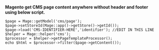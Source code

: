 __Magento get CMS page content anywhere without header and footer using below script.__

```
$page = Mage::getModel('cms/page');
$page->setStoreId(Mage::app()->getStore()->getId());
$page->load('CMS-IDENTIFIER-HERE','identifier'); //EDIT IN THIS LINE
$helper = Mage::helper('cms');
$processor = $helper->getPageTemplateProcessor();
echo $html = $processor->filter($page->getContent());
```
